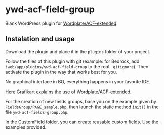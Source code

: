 # ywd-acf-field-group

Blank WordPress plugin for [Wordplate/ACF-extended](https://github.com/wordplate/extended-acf).

## Instalation and usage

Download the plugin and place it in the `plugins` folder of your project.

Follow the files of this plugin with git (example: for Bedrock, add `!web/app/plugins/ywd-acf-field-group` to the root `.gitignore`).
Then activate the plugin in the way that works best for you.

No graphical interface in BO, everything happens in your favorite IDE.

[Here](https://www.youtube.com/watch?v=WtzciSNRvyo&t) Grafikart explains the use of Wordplate/ACF-extended.

For the creation of new fields groups, base you on the example given by `FieldsGroup/PAGE_sample.php`, then launch the static method `init()` in the file `ywd-acf-fields-group.php`.

In the CustomField folder, you can create reusable custom fields. Use the examples provided.
